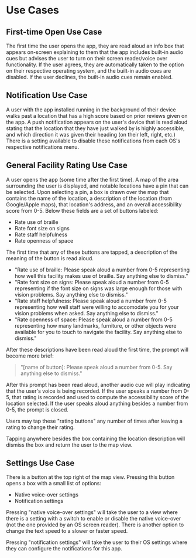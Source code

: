 # Use Cases

## First-time Open Use Case

The first time the user opens the app, they are read aloud an info box that appears on-screen explaining to them that the app includes built-in audio cues but advises the user to turn on their screen reader/voice over functionality. If the user agrees, they are automatically taken to the option on their respective operating system, and the built-in audio cues are disabled. If the user declines, the built-in audio cues remain enabled.

## Notification Use Case

A user with the app installed running in the background of their device walks past a location that has a high score based on prior reviews given on the app. A push notification appears on the user's device that is read aloud stating that the location that they have just walked by is highly accessible, and which direction it was given their heading (on their left, right, etc.) There is a setting available to disable these notifications from each OS's respective notifications menu.

## General Facility Rating Use Case

A user opens the app (some time after the first time). A map of the area surrounding the user is displayed, and notable locations have a pin that can be selected. Upon selecting a pin, a box is drawn over the map that contains the name of the location, a description of the location (from Google/Apple maps), that location's address, and an overall accessibility score from 0-5. Below these fields are a set of buttons labeled:

-   Rate use of braille
-   Rate font size on signs
-   Rate staff helpfulness
-   Rate openness of space

The first time that any of these buttons are tapped, a description of the meaning of the button is read aloud.

-   "Rate use of braille: Please speak aloud a number from 0-5 representing how well this facility makes use of braille. Say anything else to dismiss."
-   "Rate font size on signs: Please speak aloud a number from 0-5 representing if the font size on signs was large enough for those with vision problems. Say anything else to dismiss."
-   "Rate staff helpfulness: Please speak aloud a number from 0-5 representing how well staff were willing to accomodate you for your vision problems when asked. Say anything else to dismiss."
-   "Rate openness of space: Please speak aloud a number from 0-5 representing how many landmarks, furniture, or other objects were available for you to touch to navigate the facility. Say anything else to dismiss."

After these descriptions have been read aloud the first time, the prompt will become more brief:

> "[name of button]: Please speak aloud a number from 0-5. Say anything else to dismiss."

After this prompt has been read aloud, another audio cue will play indicating that the user's voice is being recorded. If the user speaks a number from 0-5, that rating is recorded and used to compute the accessibility score of the location selected. If the user speaks aloud anything besides a number from 0-5, the prompt is closed.

Users may tap these "rating buttons" any number of times after leaving a rating to change their rating.

Tapping anywhere besides the box containing the location description will dismiss the box and return the user to the map view.

## Settings Use Case

There is a button at the top right of the map view. Pressing this button opens a box with a small list of options:

-   Native voice-over settings
-   Notification settings

Pressing "native voice-over settings" will take the user to a view where there is a setting with a switch to enable or disable the native voice-over (not the one provided by an OS screen reader). There is another option to change the text speed to a slower or faster speed.

Pressing "notification settings" will take the user to their OS settings where they can configure the notifications for this app.

